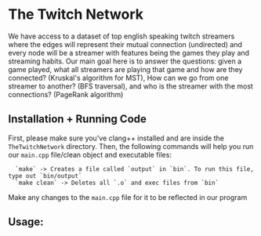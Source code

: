 # The Twitch Network

We have access to a dataset of top english speaking twitch streamers where the edges will represent their mutual connection (undirected) and every node will be a streamer with features being the games they play and streaming habits. Our main goal here is to answer the questions: given a game played, what all streamers are playing that game and how are they connected? (Kruskal's algorithm for MST), How can we go from one streamer to another? (BFS traversal), and who is the streamer with the most connections? (PageRank algorithm)

## Installation + Running Code
First, please make sure you've clang++ installed and are inside the `TheTwitchNetwork` directory. Then, the following commands will help you run our `main.cpp` file/clean object and executable files:   

```
  `make` -> Creates a file called `output` in `bin`. To run this file, type out `bin/output`  
  `make clean` -> Deletes all `.o` and exec files from `bin`
```

Make any changes to the `main.cpp` file for it to be reflected in our program

## Usage:
